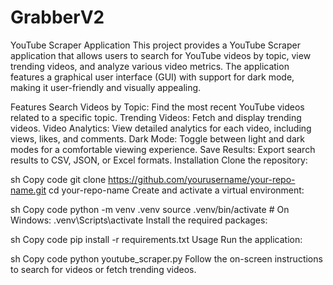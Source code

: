 # GrabberV2
YouTube Scraper Application
This project provides a YouTube Scraper application that allows users to search for YouTube videos by topic, view trending videos, and analyze various video metrics. The application features a graphical user interface (GUI) with support for dark mode, making it user-friendly and visually appealing.

Features
Search Videos by Topic: Find the most recent YouTube videos related to a specific topic.
Trending Videos: Fetch and display trending videos.
Video Analytics: View detailed analytics for each video, including views, likes, and comments.
Dark Mode: Toggle between light and dark modes for a comfortable viewing experience.
Save Results: Export search results to CSV, JSON, or Excel formats.
Installation
Clone the repository:

sh
Copy code
git clone https://github.com/yourusername/your-repo-name.git
cd your-repo-name
Create and activate a virtual environment:

sh
Copy code
python -m venv .venv
source .venv/bin/activate  # On Windows: .venv\Scripts\activate
Install the required packages:

sh
Copy code
pip install -r requirements.txt
Usage
Run the application:

sh
Copy code
python youtube_scraper.py
Follow the on-screen instructions to search for videos or fetch trending videos.
